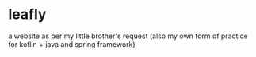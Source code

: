 # leafly
 a website as per my little brother's request (also my own form of practice for kotlin + java and spring framework)

